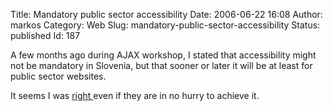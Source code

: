 Title: Mandatory public sector accessibility
Date: 2006-06-22 16:08
Author: markos
Category: Web
Slug: mandatory-public-sector-accessibility
Status: published
Id: 187

<div>
 <p>
  A few months ago during AJAX workshop, I stated that accessibility might not be mandatory in Slovenia, but that sooner or later it will be at least for public sector websites.
 </p>
 <p>
  It seems I was
  <a href="http://www.456bereastreet.com/archive/200606/web_accessibility_to_become_mandatory_in_europe/">
   right
  </a>
  even if they are in no hurry to achieve it.
 </p>
</div>
